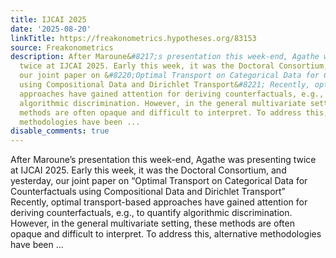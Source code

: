 ```yaml
---
title: IJCAI 2025
date: '2025-08-20'
linkTitle: https://freakonometrics.hypotheses.org/83153
source: Freakonometrics
description: After Maroune&#8217;s presentation this week-end, Agathe was presenting
  twice at IJCAI 2025. Early this week, it was the Doctoral Consortium, and yesterday,
  our joint paper on &#8220;Optimal Transport on Categorical Data for Counterfactuals
  using Compositional Data and Dirichlet Transport&#8221; Recently, optimal transport-based
  approaches have gained attention for deriving counterfactuals, e.g., to quantify
  algorithmic discrimination. However, in the general multivariate setting, these
  methods are often opaque and difficult to interpret. To address this, alternative
  methodologies have been ...
disable_comments: true
---
```

After Maroune&#8217;s presentation this week-end, Agathe was presenting twice at IJCAI 2025. Early this week, it was the Doctoral Consortium, and yesterday, our joint paper on &#8220;Optimal Transport on Categorical Data for Counterfactuals using Compositional Data and Dirichlet Transport&#8221; Recently, optimal transport-based approaches have gained attention for deriving counterfactuals, e.g., to quantify algorithmic discrimination. However, in the general multivariate setting, these methods are often opaque and difficult to interpret. To address this, alternative methodologies have been ...